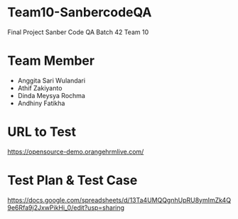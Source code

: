 # Team10-SanbercodeQA

Final Project Sanber Code QA Batch 42 Team 10

# Team Member 

- Anggita Sari Wulandari
- Athif Zakiyanto
- Dinda Meysya Rochma
- Andhiny Fatikha

# URL to Test
https://opensource-demo.orangehrmlive.com/

# Test Plan & Test Case

https://docs.google.com/spreadsheets/d/13Ta4UMQQgnhUpRU8ymImZk4Q9e6Rfa9j2JxwPikHi_0/edit?usp=sharing
